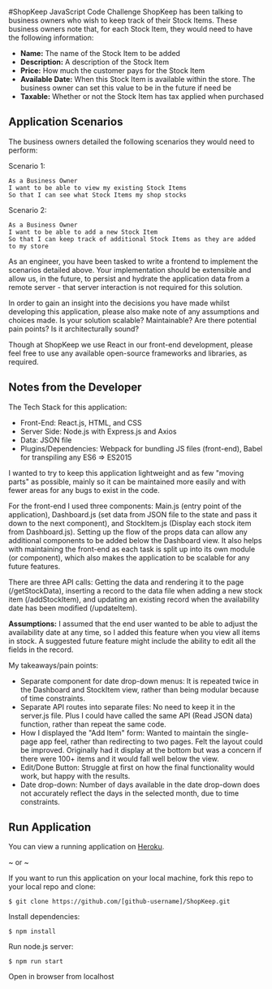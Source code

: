 #ShopKeep JavaScript Code Challenge
ShopKeep has been talking to business owners who wish to keep track of their Stock Items.
These business owners note that, for each Stock Item, they would need to have the following
information:
- **Name:** The name of the Stock Item to be added
- **Description:** A description of the Stock Item
- **Price:** How much the customer pays for the Stock Item
- **Available Date:** When this Stock Item is available within the store. The business owner can set
this value to be in the future if need be
- **Taxable:** Whether or not the Stock Item has tax applied when purchased

## Application Scenarios
The business owners detailed the following scenarios they would need to perform:

Scenario 1:
```
As a Business Owner
I want to be able to view my existing Stock Items
So that I can see what Stock Items my shop stocks
```

Scenario 2:
```
As a Business Owner
I want to be able to add a new Stock Item
So that I can keep track of additional Stock Items as they are added to my store
```

As an engineer, you have been tasked to write a frontend to implement the scenarios detailed
above. Your implementation should be extensible and allow us, in the future, to persist and
hydrate the application data from a remote server - that server interaction is not required for this
solution.

In order to gain an insight into the decisions you have made whilst developing this application,
please also make note of any assumptions and choices made. Is your solution scalable?
Maintainable? Are there potential pain points? Is it architecturally sound?

Though at ShopKeep we use React in our front-end development, please feel free to use any
available open-source frameworks and libraries, as required.

## Notes from the Developer
The Tech Stack for this application:
- Front-End: React.js, HTML, and CSS
- Server Side: Node.js with Express.js and Axios
- Data: JSON file
- Plugins/Dependencies: Webpack for bundling JS files (front-end), Babel for transpiling any ES6 => ES2015

I wanted to try to keep this application lightweight and as few "moving parts" as possible, mainly so it can be maintained more easily and with fewer areas for any bugs to exist in the code.

For the front-end I used three components: Main.js (entry point of the application), Dashboard.js (set data from JSON file to the state and pass it down to the next component), and StockItem.js (Display each stock item from Dashboard.js). Setting up the flow of the props data can allow any additional components to be added below the Dashboard view. It also helps with maintaining the front-end as each task is split up into its own module (or component), which also makes the application to be scalable for any future features.

There are three API calls: Getting the data and rendering it to the page (/getStockData), inserting a record to the data file when adding a new stock item (/addStockItem), and updating an existing record when the availability date has been modified (/updateItem).

**Assumptions:** I assumed that the end user wanted to be able to adjust the availability date at any time, so I added this feature when you view all items in stock. A suggested future feature might include the ability to edit all the fields in the record.

My takeaways/pain points:
- Separate component for date drop-down menus: It is repeated twice in the Dashboard and StockItem view, rather than being modular because of time constraints.
- Separate API routes into separate files: No need to keep it in the server.js file. Plus I could have called the same API (Read JSON data) function, rather than repeat the same code.
- How I displayed the "Add Item" form: Wanted to maintain the single-page app feel, rather than redirecting to two pages.  Felt the layout could be improved. Originally had it display at the bottom but was a concern if there were 100+ items and it would fall well below the view.
- Edit/Done Button: Struggle at first on how the final functionality would work, but happy with the results.
- Date drop-down: Number of days available in the date drop-down does not accurately reflect the days in the selected month, due to time constraints.

## Run Application
You can view a running application on [Heroku](https://shop-keep.herokuapp.com/).

~ or ~

If you want to run this application on your local machine, fork this repo to your local repo and clone:
```
$ git clone https://github.com/[github-username]/ShopKeep.git
```
Install dependencies:
```
$ npm install
```
Run node.js server:
```
$ npm run start
```
Open in browser from localhost
